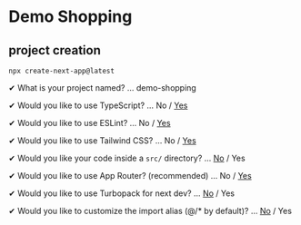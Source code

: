 # Demo Shopping

## project creation

`npx create-next-app@latest`

✔ What is your project named? … demo-shopping

✔ Would you like to use TypeScript? … No / <u>Yes</u>

✔ Would you like to use ESLint? … No / <u>Yes</u>

✔ Would you like to use Tailwind CSS? … No / <u>Yes</u>

✔ Would you like your code inside a `src/` directory? … <u>No</u> / Yes

✔ Would you like to use App Router? (recommended) … No / <u>Yes</u>

✔ Would you like to use Turbopack for next dev? … <u>No</u> / Yes

✔ Would you like to customize the import alias (@/\* by default)? … <u>No</u> / Yes
